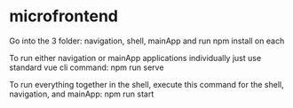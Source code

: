 # microfrontend

Go into the 3 folder: navigation, shell, mainApp and run npm install on each

To run either navigation or mainApp applications individually just use standard vue cli command: npm run serve

To run everything together in the shell, execute this command for the shell, navigation, and mainApp: npm run start
